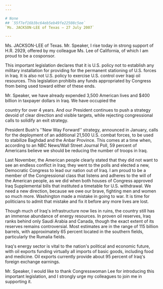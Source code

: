 ```yaml
---
---

# None
## `55f7ef16b3bc64eb5eb49fe22508c5ee`
`Ms. JACKSON-LEE of Texas — 27 July 2007`

---
```



Ms. JACKSON-LEE of Texas. Mr. Speaker, I rise today in strong support 
of H.R. 2929, offered by my colleague Ms. Lee of California, of which I 
am proud to be a cosponsor.

This important legislation declares that it is U.S. policy not to 
establish any military installation for providing for the permanent 
stationing of U.S. forces in Iraq. It is also not U.S. policy to 
exercise U.S. control over Iraqi oil resources. This legislation 
prohibits any funds appropriated by Congress from being used toward 
either of these ends.

Mr. Speaker, we have already expended 3,500 American lives and $400 
billion in taxpayer dollars in Iraq. We have occupied the


country for over 4 years. And our President continues to push a 
strategy devoid of clear direction and visible targets, while rejecting 
congressional calls to solidify an exit strategy.

President Bush's ''New Way Forward'' strategy, announced in January, 
calls for the deployment of an additional 21,500 U.S. combat forces, to 
be used to stabilize Baghdad and the Anbar Province. This comes at a 
time when, according to an NBC News/Wall Street Journal Poll, 59 
percent of Americans believe we should be reducing the number of troops 
in Iraq.

Last November, the American people clearly stated that they did not 
want to see an endless conflict in Iraq; they went to the polls and 
elected a new, Democratic Congress to lead our nation out of Iraq. I am 
proud to be a member of the Congressional class that listens and 
adheres to the will of the American people, as we did when both houses 
of Congress approved Iraq Supplemental bills that instituted a 
timetable for U.S. withdrawal. We need a new direction, because we owe 
our brave, fighting men and women so much more. Washington made a 
mistake in going to war. It is time for politicians to admit that 
mistake and fix it before any more lives are lost.

Though much of Iraq's infrastructure now lies in ruins, the country 
still has an immense abundance of energy resources. In proven oil 
reserves, Iraq ranks behind only Saudi Arabia and Canada, though the 
exact extent of its reserves remains controversial. Most estimates are 
in the range of 115 billion barrels, with approximately 65 percent 
located in the southern fields, particularly the Rumalia fields.

Iraq's energy sector is vital to the nation's political and economic 
future, with oil exports funding virtually all imports of basic goods, 
including food and medicine. Oil exports currently provide about 95 
percent of Iraq's foreign exchange earnings.

Mr. Speaker, I would like to thank Congresswoman Lee for introducing 
this important legislation, and I strongly urge my colleagues to join 
me in supporting it.
